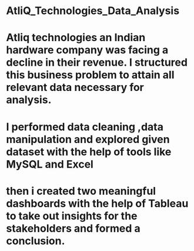 # AtliQ_Technologies_Data_Analysis

# Atliq technologies an Indian hardware company was facing a decline in their revenue. I structured this business problem to attain all relevant data necessary for analysis.
# I performed data cleaning ,data manipulation and explored given dataset with the help of tools like MySQL and Excel 
# then i created two meaningful dashboards with the help of Tableau to take out insights for the stakeholders and formed a conclusion.
